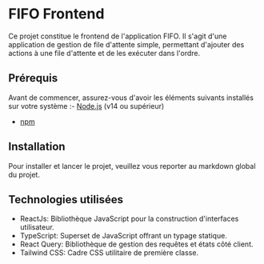 # FIFO Frontend

Ce projet constitue le frontend de l'application FIFO. Il s'agit d'une application de gestion de file d'attente simple, permettant d'ajouter des actions à une file d'attente et de les exécuter dans l'ordre.

## Prérequis

Avant de commencer, assurez-vous d'avoir les éléments suivants installés sur votre système :- [Node.js](https://nodejs.org/) (v14 ou supérieur)

- [npm](https://www.npmjs.com/)

## Installation

Pour installer et lancer le projet, veuillez vous reporter au markdown global du projet.

## Technologies utilisées

- ReactJs: Bibliothèque JavaScript pour la construction d'interfaces utilisateur.
- TypeScript: Superset de JavaScript offrant un typage statique.
- React Query: Bibliothèque de gestion des requêtes et états côté client.
- Tailwind CSS: Cadre CSS utilitaire de première classe.
